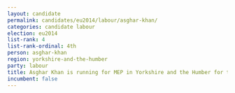 ```yaml
---
layout: candidate
permalink: candidates/eu2014/labour/asghar-khan/
categories: candidate labour
election: eu2014
list-rank: 4
list-rank-ordinal: 4th
person: asghar-khan
region: yorkshire-and-the-humber
party: labour
title: Asghar Khan is running for MEP in Yorkshire and the Humber for the Labour Party
incumbent: false
---
```


